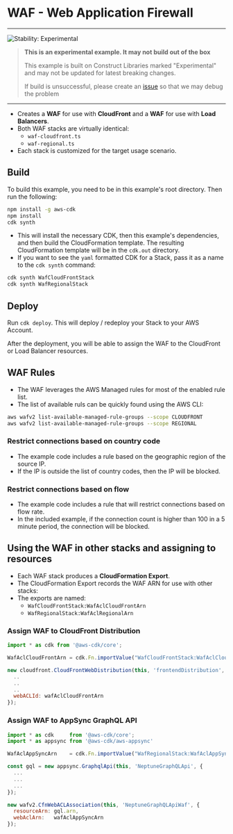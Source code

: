 # WAF - Web Application Firewall

<!--BEGIN STABILITY BANNER-->

---

![Stability: Experimental](https://img.shields.io/badge/stability-Experimental-important.svg?style=for-the-badge)

> **This is an experimental example. It may not build out of the box**
>
> This example is built on Construct Libraries marked "Experimental" and may not be updated for latest breaking changes.
>
> If build is unsuccessful, please create an [issue](https://github.com/aws-samples/aws-cdk-examples/issues/new) so that we may debug the problem

---
<!--END STABILITY BANNER-->

* Creates a **WAF** for use with **CloudFront** and a **WAF** for use with **Load Balancers**.
* Both WAF stacks are virtually identical:
  * `waf-cloudfront.ts`
  * `waf-regional.ts`
* Each stack is customized for the target usage scenario.

## Build

To build this example, you need to be in this example's root directory. Then run the following:

```bash
npm install -g aws-cdk
npm install
cdk synth
```

* This will install the necessary CDK, then this example's dependencies, and then build the CloudFormation template. The resulting CloudFormation template will be in the `cdk.out` directory.
* If you want to see the `yaml` formatted CDK for a Stack, pass it as a name to the `cdk synth` command:

```bash
cdk synth WafCloudFrontStack
cdk synth WafRegionalStack
```

## Deploy

Run `cdk deploy`. This will deploy / redeploy your Stack to your AWS Account.

After the deployment, you will be able to assign the WAF to the CloudFront or Load Balancer resources.

## WAF Rules

* The WAF leverages the AWS Managed rules for most of the enabled rule list.
* The list of available ruls can be quickly found using the AWS CLI:

```bash
aws wafv2 list-available-managed-rule-groups --scope CLOUDFRONT
aws wafv2 list-available-managed-rule-groups --scope REGIONAL
```

### Restrict connections based on country code

* The example code includes a rule based on the geographic region of the source IP.
* If the IP is outside the list of country codes, then the IP will be blocked.

### Restrict connections based on flow

* The example code includes a rule that will restrict connections based on flow rate.
* In the included example, if the connection count is higher than 100 in a 5 minute period, the connection will be blocked.

## Using the WAF in other stacks and assigning to resources

* Each WAF stack produces a **CloudFormation Export**.
* The CloudFormation Export records the WAF ARN for use with other stacks:
* The exports are named:
  * `WafCloudFrontStack:WafAclCloudFrontArn`
  * `WafRegionalStack:WafAclRegionalArn`

### Assign WAF to CloudFront Distribution

```javascript
import * as cdk from '@aws-cdk/core';

WafAclCloudFrontArn = cdk.Fn.importValue("WafCloudFrontStack:WafAclCloudFrontArn");

new cloudfront.CloudFrontWebDistribution(this, 'frontendDistribution', {
  ..
  ..
  ..
  webACLId: wafAclCloudFrontArn
});
```

### Assign WAF to AppSync GraphQL API

```javascript
import * as cdk     from '@aws-cdk/core';
import * as appsync from '@aws-cdk/aws-appsync'

WafAclAppSyncArn    = cdk.Fn.importValue("WafRegionalStack:WafAclAppSyncArn");

const gql = new appsync.GraphqlApi(this, 'NeptuneGraphQLApi', {
  ...
  ...
  ...
});

new wafv2.CfnWebACLAssociation(this, 'NeptuneGraphQLApiWaf', {
  resourceArn: gql.arn,
  webAclArn:   wafAclAppSyncArn
});
```
